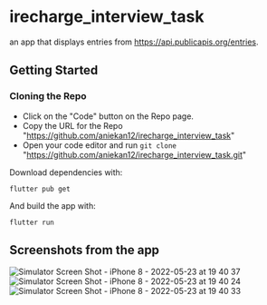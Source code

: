 # irecharge_interview_task

an app that displays entries from https://api.publicapis.org/entries.

## Getting Started

 ### Cloning the Repo
  * Click on the "Code" button on the Repo page.
  * Copy the URL for the Repo "https://github.com/aniekan12/irecharge_interview_task"
  * Open your code editor and run `git clone` "https://github.com/aniekan12/irecharge_interview_task.git"  
 

Download dependencies with:
```
flutter pub get
```
And build the app with:
```
flutter run
```
 
 ## Screenshots from the app

 ![Simulator Screen Shot - iPhone 8 - 2022-05-23 at 19 40 37](https://user-images.githubusercontent.com/45481950/169885943-39cb7f99-ad8f-400d-af5a-a5cecab70889.png)
![Simulator Screen Shot - iPhone 8 - 2022-05-23 at 19 40 24](https://user-images.githubusercontent.com/45481950/169885948-525bac4f-1ab4-448e-86c8-d83ee24de201.png)
![Simulator Screen Shot - iPhone 8 - 2022-05-23 at 19 40 33](https://user-images.githubusercontent.com/45481950/169885953-7dec84a2-611f-400b-aa7c-8aef42f126e2.png)

